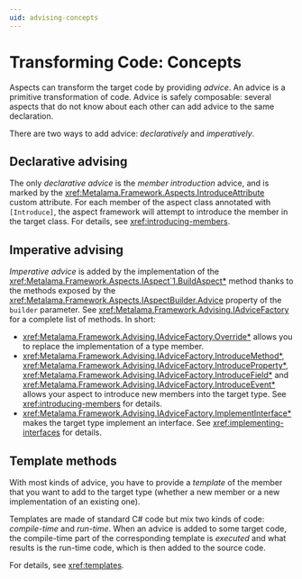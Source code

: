 ```yaml
---
uid: advising-concepts
---
```


# Transforming Code: Concepts

Aspects can transform the target code by providing _advice_. An advice is a primitive transformation of code. Advice is safely composable: several aspects that do not know about each other can add advice to the same declaration.

There are two ways to add advice: _declaratively_ and _imperatively_.

## Declarative advising

The only _declarative advice_ is the _member introduction_ advice, and is marked by the <xref:Metalama.Framework.Aspects.IntroduceAttribute> custom attribute. For each member of the aspect class annotated with `[Introduce]`, the aspect framework will attempt to introduce the member in the target class. For details, see <xref:introducing-members>.

## Imperative advising

_Imperative advice_ is added by the implementation of the <xref:Metalama.Framework.Aspects.IAspect`1.BuildAspect*> method thanks to the methods exposed by the <xref:Metalama.Framework.Aspects.IAspectBuilder.Advice> property of the `builder` parameter. See <xref:Metalama.Framework.Advising.IAdviceFactory> for a complete list of methods. In short:

* <xref:Metalama.Framework.Advising.IAdviceFactory.Override*> allows you to replace the implementation of a type member.
* <xref:Metalama.Framework.Advising.IAdviceFactory.IntroduceMethod*>, <xref:Metalama.Framework.Advising.IAdviceFactory.IntroduceProperty*>, <xref:Metalama.Framework.Advising.IAdviceFactory.IntroduceField*> and <xref:Metalama.Framework.Advising.IAdviceFactory.IntroduceEvent*> allows your aspect to introduce new members into the target type. See <xref:introducing-members> for details.
* <xref:Metalama.Framework.Advising.IAdviceFactory.ImplementInterface*> makes the target type implement an interface. See <xref:implementing-interfaces> for details.

## Template methods

With most kinds of advice, you have to provide a _template_ of the member that you want to add to the target type (whether a new member or a new implementation of an existing one).

Templates are made of standard C# code but mix two kinds of code: _compile-time_ and _run-time_. When an advice is added to some target code, the compile-time part of the corresponding template is _executed_ and what results is the run-time code, which is then added to the source code.

For details, see <xref:templates>.